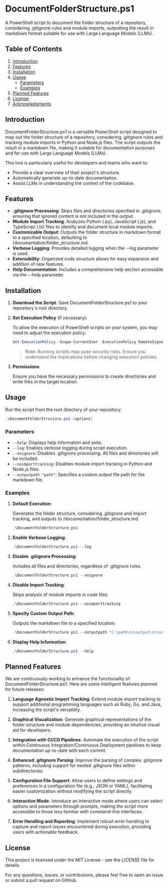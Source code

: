 # DocumentFolderStructure.ps1

A PowerShell script to document the folder structure of a repository, considering .gitignore rules and module imports, outputting the result in markdown format suitable for use with Large Language Models (LLMs).

## Table of Contents

1. [Introduction](#introduction)
2. [Features](#features)
3. [Installation](#installation)
4. [Usage](#usage)
   - [Parameters](#parameters)
   - [Examples](#examples)
5. [Planned Features](#planned-features)
6. [License](#license)
7. [Acknowledgments](#acknowledgments)

## Introduction

DocumentFolderStructure.ps1 is a versatile PowerShell script designed to map out the folder structure of a repository, considering .gitignore rules and tracking module imports in Python and Node.js files. The script outputs the result in a markdown file, making it suitable for documentation purposes and for use with Large Language Models (LLMs).

This tool is particularly useful for developers and teams who want to:

- Provide a clear overview of their project's structure.
- Automatically generate up-to-date documentation.
- Assist LLMs in understanding the context of the codebase.

## Features

- **.gitignore Processing**: Skips files and directories specified in .gitignore, ensuring that ignored content is not included in the output.
- **Module Import Tracking**: Analyzes Python (.py), JavaScript (.js), and TypeScript (.ts) files to identify and document local module imports.
- **Customizable Output**: Outputs the folder structure in markdown format to a specified location, defaulting to /documentation/folder_structure.md.
- **Verbose Logging**: Provides detailed logging when the --log parameter is used.
- **Extensibility**: Organized code structure allows for easy expansion and addition of new features.
- **Help Documentation**: Includes a comprehensive help section accessible via the --help parameter.

## Installation

1. **Download the Script**: Save DocumentFolderStructure.ps1 to your repository's root directory.

2. **Set Execution Policy** (if necessary):

   To allow the execution of PowerShell scripts on your system, you may need to adjust the execution policy:

   ```powershell
   Set-ExecutionPolicy -Scope CurrentUser -ExecutionPolicy RemoteSigned
   ```

   > Note: Running scripts may pose security risks. Ensure you understand the implications before changing execution policies.

3. **Permissions**:

   Ensure you have the necessary permissions to create directories and write files in the target location.

## Usage

Run the script from the root directory of your repository:

```powershell
.\DocumentFolderStructure.ps1 [options]
```

### Parameters

- `--help`: Displays help information and exits.
- `--log`: Enables verbose logging during script execution.
- `--noignore`: Disables .gitignore processing. All files and directories will be included.
- `--noimporttracking`: Disables module import tracking in Python and Node.js files.
- `--outputpath "path"`: Specifies a custom output file path for the markdown file.

### Examples

1. **Default Execution**:

   Generates the folder structure, considering .gitignore and import tracking, and outputs to /documentation/folder_structure.md.

   ```powershell
   .\DocumentFolderStructure.ps1
   ```

2. **Enable Verbose Logging**:

   ```powershell
   .\DocumentFolderStructure.ps1 --log
   ```

3. **Disable .gitignore Processing**:

   Includes all files and directories, regardless of .gitignore rules.

   ```powershell
   .\DocumentFolderStructure.ps1 --noignore
   ```

4. **Disable Import Tracking**:

   Skips analysis of module imports in code files.

   ```powershell
   .\DocumentFolderStructure.ps1 --noimporttracking
   ```

5. **Specify Custom Output Path**:

   Outputs the markdown file to a specified location.

   ```powershell
   .\DocumentFolderStructure.ps1 --outputpath "C:\path\to\output\structure.md"
   ```

6. **Display Help Information**:

   ```powershell
   .\DocumentFolderStructure.ps1 --help
   ```

## Planned Features

We are continuously working to enhance the functionality of DocumentFolderStructure.ps1. Here are some intelligent features planned for future releases:

1. **Language Agnostic Import Tracking**:
   Extend module import tracking to support additional programming languages such as Ruby, Go, and Java, increasing the script's versatility.

2. **Graphical Visualization**:
   Generate graphical representations of the folder structure and module dependencies, providing an intuitive visual aid for developers.

3. **Integration with CI/CD Pipelines**:
   Automate the execution of the script within Continuous Integration/Continuous Deployment pipelines to keep documentation up-to-date with each commit.

4. **Enhanced .gitignore Parsing**:
   Improve the parsing of complex .gitignore patterns, including support for nested .gitignore files within subdirectories.

5. **Configuration File Support**:
   Allow users to define settings and preferences in a configuration file (e.g., JSON or YAML), facilitating easier customization without modifying the script directly.

6. **Interactive Mode**:
   Introduce an interactive mode where users can select options and parameters through prompts, making the script more accessible to those less familiar with command-line interfaces.

7. **Error Handling and Reporting**:
   Implement robust error handling to capture and report issues encountered during execution, providing users with actionable feedback.

## License

This project is licensed under the MIT License - see the LICENSE file for details.

For any questions, issues, or contributions, please feel free to open an issue or submit a pull request on GitHub.
